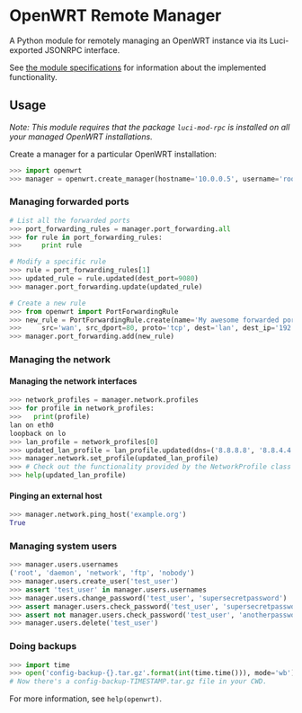 # OpenWRT Remote Manager #

A Python module for remotely managing an OpenWRT instance via its Luci-exported JSONRPC interface.

See [the module specifications](spec.md) for information about the implemented functionality.

## Usage ##

*Note: This module requires that the package `luci-mod-rpc` is installed on all your managed OpenWRT installations.*

Create a manager for a particular OpenWRT installation:
```python
>>> import openwrt
>>> manager = openwrt.create_manager(hostname='10.0.0.5', username='root', password='root')
```

### Managing forwarded ports ###
```python
# List all the forwarded ports
>>> port_forwarding_rules = manager.port_forwarding.all
>>> for rule in port_forwarding_rules:
>>>     print rule

# Modify a specific rule
>>> rule = port_forwarding_rules[1]
>>> updated_rule = rule.updated(dest_port=9080)
>>> manager.port_forwarding.update(updated_rule)

# Create a new rule
>>> from openwrt import PortForwardingRule
>>> new_rule = PortForwardingRule.create(name='My awesome forwarded port',
>>>     src='wan', src_dport=80, proto='tcp', dest='lan', dest_ip='192.168.1.10')
>>> manager.port_forwarding.add(new_rule)
```

### Managing the network ###

#### Managing the network interfaces ####
```python
>>> network_profiles = manager.network.profiles
>>> for profile in network_profiles:
>>>   print(profile)
lan on eth0
loopback on lo
>>> lan_profile = network_profiles[0]
>>> updated_lan_profile = lan_profile.updated(dns=('8.8.8.8', '8.8.4.4')) 
>>> manager.network.set_profile(updated_lan_profile)
>>> # Check out the functionality provided by the NetworkProfile class
>>> help(updated_lan_profile)
```

#### Pinging an external host ####
```python
>>> manager.network.ping_host('example.org')
True
```

### Managing system  users ###
```python
>>> manager.users.usernames
('root', 'daemon', 'network', 'ftp', 'nobody')
>>> manager.users.create_user('test_user')
>>> assert 'test_user' in manager.users.usernames
>>> manager.users.change_password('test_user', 'supersecretpassword')
>>> assert manager.users.check_password('test_user', 'supersecretpassword')
>>> assert not manager.users.check_password('test_user', 'anotherpassword')
>>> manager.users.delete('test_user')
```

### Doing backups ###
```python
>>> import time
>>> open('config-backup-{}.tar.gz'.format(int(time.time())), mode='wb').write(manager.backup.config_dir())
# Now there's a config-backup-TIMESTAMP.tar.gz file in your CWD.
```

For more information, see `help(openwrt)`.
